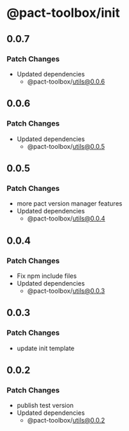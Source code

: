 # @pact-toolbox/init

## 0.0.7

### Patch Changes

- Updated dependencies
  - @pact-toolbox/utils@0.0.6

## 0.0.6

### Patch Changes

- Updated dependencies
  - @pact-toolbox/utils@0.0.5

## 0.0.5

### Patch Changes

- more pact version manager features
- Updated dependencies
  - @pact-toolbox/utils@0.0.4

## 0.0.4

### Patch Changes

- Fix npm include files
- Updated dependencies
  - @pact-toolbox/utils@0.0.3

## 0.0.3

### Patch Changes

- update init template

## 0.0.2

### Patch Changes

- publish test version
- Updated dependencies
  - @pact-toolbox/utils@0.0.2
